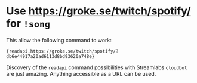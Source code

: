 # Use https://groke.se/twitch/spotify/ for `!song`

This allow the following command to work:

```
{readapi.https://groke.se/twitch/spotify/?db6e44917a20ad6113d8bd93620a748e}
```

Discovery of the `readapi` command possibilities with Streamlabs
`cloudbot` are just amazing. Anything accessible as a URL can be used.
